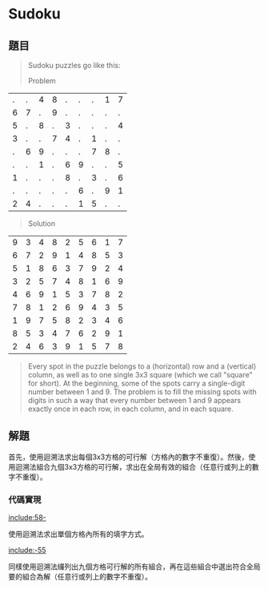 # Sudoku

## 題目

>Sudoku puzzles go like this:
>
>Problem

| | | | | | | | | |
|-|-|-|-|-|-|-|-|-|
|.|.|4|8|.|.|.|1|7
|6|7|.|9|.|.|.|.|.
|5|.|8|.|3|.|.|.|4
|3|.|.|7|4|.|1|.|.
|.|6|9|.|.|.|7|8|.
|.|.|1|.|6|9|.|.|5
|1|.|.|.|8|.|3|.|6
|.|.|.|.|.|6|.|9|1
|2|4|.|.|.|1|5|.|.

>Solution

| | | | | | | | | |
|-|-|-|-|-|-|-|-|-|
|9|3|4|8|2|5|6|1|7
|6|7|2|9|1|4|8|5|3
|5|1|8|6|3|7|9|2|4
|3|2|5|7|4|8|1|6|9
|4|6|9|1|5|3|7|8|2
|7|8|1|2|6|9|4|3|5
|1|9|7|5|8|2|3|4|6
|8|5|3|4|7|6|2|9|1
|2|4|6|3|9|1|5|7|8

>Every spot in the puzzle belongs to a (horizontal) row and a (vertical) column, as well as to one single 3x3 square (which we call "square" for short). At the beginning, some of the spots carry a single-digit number between 1 and 9. The problem is to fill the missing spots with digits in such a way that every number between 1 and 9 appears exactly once in each row, in each column, and in each square.

## 解題

首先，使用迴溯法求出每個3x3方格的可行解（方格內的數字不重復）。然後，使用迴溯法組合九個3x3方格的可行解，求出在全局有效的組合（任意行或列上的數字不重復）。

### 代碼實現

[include:58-](../../../python99/misc/p707.py)

使用迴溯法求出單個方格內所有的填字方式。

[include:-55](../../../python99/misc/p707.py)

同樣使用迴溯法纙列出九個方格可行解的所有組合，再在這些組合中選出符合全局要的組合為解（任意行或列上的數字不重復）。